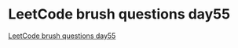 # LeetCode brush questions day55
[LeetCode brush questions day55](https://aiwithcloud.com/2022/09/16/leetcode_brush_questions_day55/)